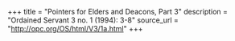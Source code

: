 +++
title = "Pointers for Elders and Deacons, Part 3"
description = "Ordained Servant 3 no. 1 (1994): 3-8"
source_url = "http://opc.org/OS/html/V3/1a.html"
+++
